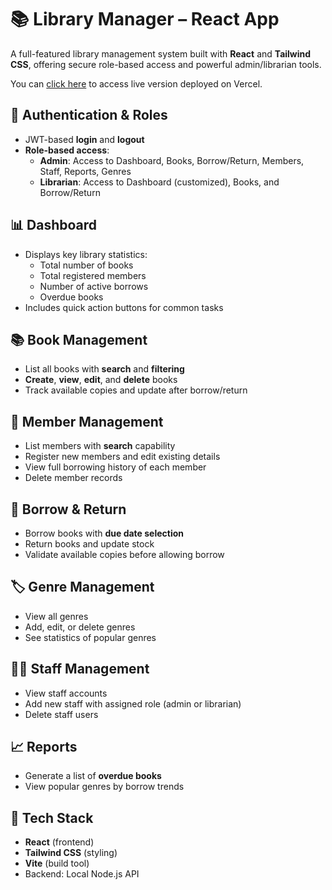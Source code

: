 # 📚 Library Manager – React App

A full-featured library management system built with **React** and **Tailwind CSS**, offering secure role-based access and powerful admin/librarian tools.

You can [click here](https://library-manager-agmuasie-belay-agmuasie-belays-projects.vercel.app) to access live version deployed on Vercel.


## 🔐 Authentication & Roles

- JWT-based **login** and **logout**
- **Role-based access**:
  - **Admin**: Access to Dashboard, Books, Borrow/Return, Members, Staff, Reports, Genres
  - **Librarian**: Access to Dashboard (customized), Books, and Borrow/Return

## 📊 Dashboard

- Displays key library statistics:
  - Total number of books
  - Total registered members
  - Number of active borrows
  - Overdue books
- Includes quick action buttons for common tasks

## 📚 Book Management

- List all books with **search** and **filtering**
- **Create**, **view**, **edit**, and **delete** books
- Track available copies and update after borrow/return

## 👥 Member Management

- List members with **search** capability
- Register new members and edit existing details
- View full borrowing history of each member
- Delete member records

## 🔄 Borrow & Return

- Borrow books with **due date selection**
- Return books and update stock
- Validate available copies before allowing borrow

## 🏷️ Genre Management

- View all genres
- Add, edit, or delete genres
- See statistics of popular genres

## 👨‍💼 Staff Management

- View staff accounts
- Add new staff with assigned role (admin or librarian)
- Delete staff users

## 📈 Reports

- Generate a list of **overdue books**
- View popular genres by borrow trends

## 🚀 Tech Stack

- **React** (frontend)
- **Tailwind CSS** (styling)
- **Vite** (build tool)
- Backend: Local Node.js API 
